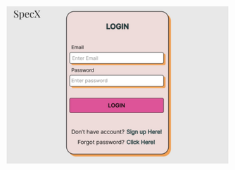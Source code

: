 ![alt text](https://github.com/KhushiPatel66/2201031000082/blob/Main/Assignment1/Login.jpeg?raw=true)
